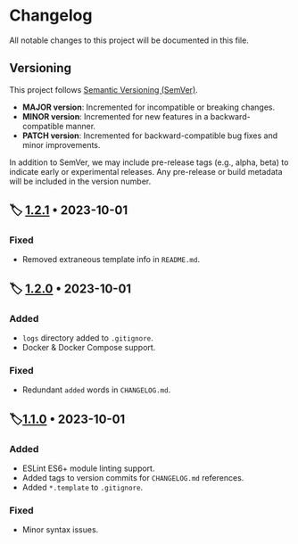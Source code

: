 # Changelog

All notable changes to this project will be documented in this file.

## Versioning

This project follows [Semantic Versioning (SemVer)](https://semver.org/).

- **MAJOR version**: Incremented for incompatible or breaking changes.
- **MINOR version**: Incremented for new features in a backward-compatible manner.
- **PATCH version**: Incremented for backward-compatible bug fixes and minor improvements.

In addition to SemVer, we may include pre-release tags (e.g., alpha, beta) to indicate early or experimental releases. Any pre-release or build metadata will be included in the version number.

## 🏷️ [1.2.1] • 2023-10-01
### Fixed

- Removed extraneous template info in `README.md`.

## 🏷️ [1.2.0] • 2023-10-01

### Added

- `logs` directory added to `.gitignore`.
- Docker & Docker Compose support.

### Fixed

- Redundant `added` words in `CHANGELOG.md`.

## 🏷️[1.1.0] • 2023-10-01

### Added

- ESLint ES6+ module linting support.
- Added tags to version commits for `CHANGELOG.md` references.
- Added `*.template` to `.gitignore`.

### Fixed

- Minor syntax issues.

<!-- Reference Links -->
[1.2.1]: https://github.com/ii-ix/scallybot/compare/1.2.0...1.2.1
[1.2.0]: https://github.com/ii-ix/scallybot/compare/1.1.0...1.2.0
[1.1.0]: https://github.com/ii-ix/scallybot/compare/1.0.0...1.1.0
[1.0.0]: https://github.com/ii-ix/scallybot/tree/1.0.0
